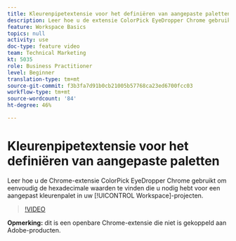 ```yaml
---
title: Kleurenpipetextensie voor het definiëren van aangepaste paletten
description: Leer hoe u de extensie ColorPick EyeDropper Chrome gebruikt om eenvoudig de hexadecimale waarden te vinden die u nodig hebt voor een aangepast kleurenpalet in uw Workspace-projecten.
feature: Workspace Basics
topics: null
activity: use
doc-type: feature video
team: Technical Marketing
kt: 5035
role: Business Practitioner
level: Beginner
translation-type: tm+mt
source-git-commit: f3b3fa7d91b0cb21005b57768ca23ed6700fcc03
workflow-type: tm+mt
source-wordcount: '84'
ht-degree: 46%

---
```



# Kleurenpipetextensie voor het definiëren van aangepaste paletten

Leer hoe u de Chrome-extensie ColorPick EyeDropper Chrome gebruikt om eenvoudig de hexadecimale waarden te vinden die u nodig hebt voor een aangepast kleurenpalet in uw [!UICONTROL Workspace]-projecten.

>[!VIDEO](https://video.tv.adobe.com/v/33775/?quality=12)

**Opmerking:** dit is een openbare Chrome-extensie die niet is gekoppeld aan Adobe-producten.
